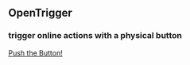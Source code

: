 ## OpenTrigger
### trigger online actions with a physical button

<a href="https://wwww.acolono.com/opentrigger">Push the Button!</a>
